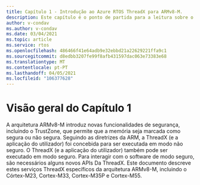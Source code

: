 ```yaml
---
title: Capítulo 1 - Introdução ao Azure RTOS ThreadX para ARMv8-M.
description: Este capítulo é o ponto de partida para a leitura sobre o Azure RTOS ThreadX Addendum para ARMv8-M.
author: v-condav
ms.author: v-condav
ms.date: 03/04/2021
ms.topic: article
ms.service: rtos
ms.openlocfilehash: 486466f41e64adb9e32ebbd21a22629221ffa9c1
ms.sourcegitcommit: d8edbb3207fe99f8afb431597dac063e73383e68
ms.translationtype: MT
ms.contentlocale: pt-PT
ms.lasthandoff: 04/05/2021
ms.locfileid: "106377628"
---
```

# <a name="chapter-1--overview"></a>Visão geral do Capítulo 1

A arquitetura ARMv8-M introduz novas funcionalidades de segurança, incluindo o TrustZone, que permite que a memória seja marcada como segura ou não segura. Seguindo as diretrizes da ARM, a ThreadX (e a aplicação do utilizador) foi concebida para ser executada em modo não seguro. O ThreadX (e a aplicação do utilizador) também pode ser executado em modo seguro. Para interagir com o software de modo seguro, são necessários alguns novos APIs Da ThreadX. Este documento descreve estes serviços ThreadX específicos da arquitetura ARMv8-M, incluindo o Córtex-M23, Cortex-M33, Cortex-M35P e Cortex-M55.
